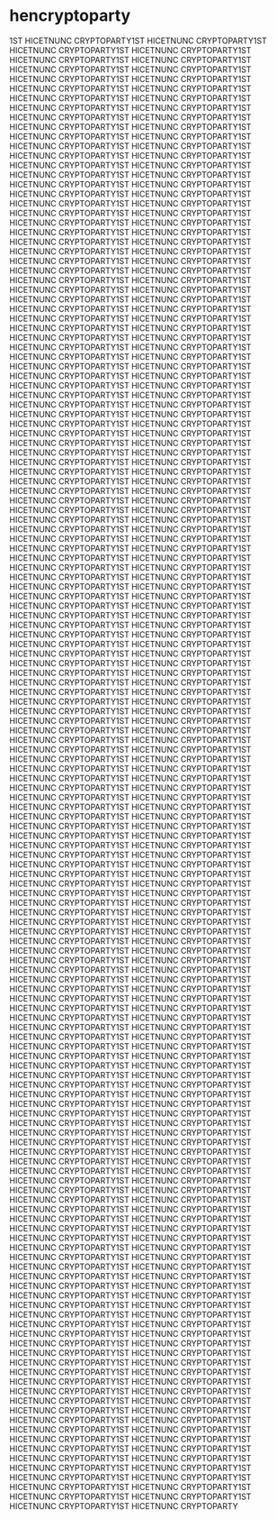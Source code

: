 # hencryptoparty
1ST HICETNUNC CRYPTOPARTY1ST HICETNUNC CRYPTOPARTY1ST HICETNUNC CRYPTOPARTY1ST HICETNUNC CRYPTOPARTY1ST HICETNUNC CRYPTOPARTY1ST HICETNUNC CRYPTOPARTY1ST HICETNUNC CRYPTOPARTY1ST HICETNUNC CRYPTOPARTY1ST HICETNUNC CRYPTOPARTY1ST HICETNUNC CRYPTOPARTY1ST HICETNUNC CRYPTOPARTY1ST HICETNUNC CRYPTOPARTY1ST HICETNUNC CRYPTOPARTY1ST HICETNUNC CRYPTOPARTY1ST HICETNUNC CRYPTOPARTY1ST HICETNUNC CRYPTOPARTY1ST HICETNUNC CRYPTOPARTY1ST HICETNUNC CRYPTOPARTY1ST HICETNUNC CRYPTOPARTY1ST HICETNUNC CRYPTOPARTY1ST HICETNUNC CRYPTOPARTY1ST HICETNUNC CRYPTOPARTY1ST HICETNUNC CRYPTOPARTY1ST HICETNUNC CRYPTOPARTY1ST HICETNUNC CRYPTOPARTY1ST HICETNUNC CRYPTOPARTY1ST HICETNUNC CRYPTOPARTY1ST HICETNUNC CRYPTOPARTY1ST HICETNUNC CRYPTOPARTY1ST HICETNUNC CRYPTOPARTY1ST HICETNUNC CRYPTOPARTY1ST HICETNUNC CRYPTOPARTY1ST HICETNUNC CRYPTOPARTY1ST HICETNUNC CRYPTOPARTY1ST HICETNUNC CRYPTOPARTY1ST HICETNUNC CRYPTOPARTY1ST HICETNUNC CRYPTOPARTY1ST HICETNUNC CRYPTOPARTY1ST HICETNUNC CRYPTOPARTY1ST HICETNUNC CRYPTOPARTY1ST HICETNUNC CRYPTOPARTY1ST HICETNUNC CRYPTOPARTY1ST HICETNUNC CRYPTOPARTY1ST HICETNUNC CRYPTOPARTY1ST HICETNUNC CRYPTOPARTY1ST HICETNUNC CRYPTOPARTY1ST HICETNUNC CRYPTOPARTY1ST HICETNUNC CRYPTOPARTY1ST HICETNUNC CRYPTOPARTY1ST HICETNUNC CRYPTOPARTY1ST HICETNUNC CRYPTOPARTY1ST HICETNUNC CRYPTOPARTY1ST HICETNUNC CRYPTOPARTY1ST HICETNUNC CRYPTOPARTY1ST HICETNUNC CRYPTOPARTY1ST HICETNUNC CRYPTOPARTY1ST HICETNUNC CRYPTOPARTY1ST HICETNUNC CRYPTOPARTY1ST HICETNUNC CRYPTOPARTY1ST HICETNUNC CRYPTOPARTY1ST HICETNUNC CRYPTOPARTY1ST HICETNUNC CRYPTOPARTY1ST HICETNUNC CRYPTOPARTY1ST HICETNUNC CRYPTOPARTY1ST HICETNUNC CRYPTOPARTY1ST HICETNUNC CRYPTOPARTY1ST HICETNUNC CRYPTOPARTY1ST HICETNUNC CRYPTOPARTY1ST HICETNUNC CRYPTOPARTY1ST HICETNUNC CRYPTOPARTY1ST HICETNUNC CRYPTOPARTY1ST HICETNUNC CRYPTOPARTY1ST HICETNUNC CRYPTOPARTY1ST HICETNUNC CRYPTOPARTY1ST HICETNUNC CRYPTOPARTY1ST HICETNUNC CRYPTOPARTY1ST HICETNUNC CRYPTOPARTY1ST HICETNUNC CRYPTOPARTY1ST HICETNUNC CRYPTOPARTY1ST HICETNUNC CRYPTOPARTY1ST HICETNUNC CRYPTOPARTY1ST HICETNUNC CRYPTOPARTY1ST HICETNUNC CRYPTOPARTY1ST HICETNUNC CRYPTOPARTY1ST HICETNUNC CRYPTOPARTY1ST HICETNUNC CRYPTOPARTY1ST HICETNUNC CRYPTOPARTY1ST HICETNUNC CRYPTOPARTY1ST HICETNUNC CRYPTOPARTY1ST HICETNUNC CRYPTOPARTY1ST HICETNUNC CRYPTOPARTY1ST HICETNUNC CRYPTOPARTY1ST HICETNUNC CRYPTOPARTY1ST HICETNUNC CRYPTOPARTY1ST HICETNUNC CRYPTOPARTY1ST HICETNUNC CRYPTOPARTY1ST HICETNUNC CRYPTOPARTY1ST HICETNUNC CRYPTOPARTY1ST HICETNUNC CRYPTOPARTY1ST HICETNUNC CRYPTOPARTY1ST HICETNUNC CRYPTOPARTY1ST HICETNUNC CRYPTOPARTY1ST HICETNUNC CRYPTOPARTY1ST HICETNUNC CRYPTOPARTY1ST HICETNUNC CRYPTOPARTY1ST HICETNUNC CRYPTOPARTY1ST HICETNUNC CRYPTOPARTY1ST HICETNUNC CRYPTOPARTY1ST HICETNUNC CRYPTOPARTY1ST HICETNUNC CRYPTOPARTY1ST HICETNUNC CRYPTOPARTY1ST HICETNUNC CRYPTOPARTY1ST HICETNUNC CRYPTOPARTY1ST HICETNUNC CRYPTOPARTY1ST HICETNUNC CRYPTOPARTY1ST HICETNUNC CRYPTOPARTY1ST HICETNUNC CRYPTOPARTY1ST HICETNUNC CRYPTOPARTY1ST HICETNUNC CRYPTOPARTY1ST HICETNUNC CRYPTOPARTY1ST HICETNUNC CRYPTOPARTY1ST HICETNUNC CRYPTOPARTY1ST HICETNUNC CRYPTOPARTY1ST HICETNUNC CRYPTOPARTY1ST HICETNUNC CRYPTOPARTY1ST HICETNUNC CRYPTOPARTY1ST HICETNUNC CRYPTOPARTY1ST HICETNUNC CRYPTOPARTY1ST HICETNUNC CRYPTOPARTY1ST HICETNUNC CRYPTOPARTY1ST HICETNUNC CRYPTOPARTY1ST HICETNUNC CRYPTOPARTY1ST HICETNUNC CRYPTOPARTY1ST HICETNUNC CRYPTOPARTY1ST HICETNUNC CRYPTOPARTY1ST HICETNUNC CRYPTOPARTY1ST HICETNUNC CRYPTOPARTY1ST HICETNUNC CRYPTOPARTY1ST HICETNUNC CRYPTOPARTY1ST HICETNUNC CRYPTOPARTY1ST HICETNUNC CRYPTOPARTY1ST HICETNUNC CRYPTOPARTY1ST HICETNUNC CRYPTOPARTY1ST HICETNUNC CRYPTOPARTY1ST HICETNUNC CRYPTOPARTY1ST HICETNUNC CRYPTOPARTY1ST HICETNUNC CRYPTOPARTY1ST HICETNUNC CRYPTOPARTY1ST HICETNUNC CRYPTOPARTY1ST HICETNUNC CRYPTOPARTY1ST HICETNUNC CRYPTOPARTY1ST HICETNUNC CRYPTOPARTY1ST HICETNUNC CRYPTOPARTY1ST HICETNUNC CRYPTOPARTY1ST HICETNUNC CRYPTOPARTY1ST HICETNUNC CRYPTOPARTY1ST HICETNUNC CRYPTOPARTY1ST HICETNUNC CRYPTOPARTY1ST HICETNUNC CRYPTOPARTY1ST HICETNUNC CRYPTOPARTY1ST HICETNUNC CRYPTOPARTY1ST HICETNUNC CRYPTOPARTY1ST HICETNUNC CRYPTOPARTY1ST HICETNUNC CRYPTOPARTY1ST HICETNUNC CRYPTOPARTY1ST HICETNUNC CRYPTOPARTY1ST HICETNUNC CRYPTOPARTY1ST HICETNUNC CRYPTOPARTY1ST HICETNUNC CRYPTOPARTY1ST HICETNUNC CRYPTOPARTY1ST HICETNUNC CRYPTOPARTY1ST HICETNUNC CRYPTOPARTY1ST HICETNUNC CRYPTOPARTY1ST HICETNUNC CRYPTOPARTY1ST HICETNUNC CRYPTOPARTY1ST HICETNUNC CRYPTOPARTY1ST HICETNUNC CRYPTOPARTY1ST HICETNUNC CRYPTOPARTY1ST HICETNUNC CRYPTOPARTY1ST HICETNUNC CRYPTOPARTY1ST HICETNUNC CRYPTOPARTY1ST HICETNUNC CRYPTOPARTY1ST HICETNUNC CRYPTOPARTY1ST HICETNUNC CRYPTOPARTY1ST HICETNUNC CRYPTOPARTY1ST HICETNUNC CRYPTOPARTY1ST HICETNUNC CRYPTOPARTY1ST HICETNUNC CRYPTOPARTY1ST HICETNUNC CRYPTOPARTY1ST HICETNUNC CRYPTOPARTY1ST HICETNUNC CRYPTOPARTY1ST HICETNUNC CRYPTOPARTY1ST HICETNUNC CRYPTOPARTY1ST HICETNUNC CRYPTOPARTY1ST HICETNUNC CRYPTOPARTY1ST HICETNUNC CRYPTOPARTY1ST HICETNUNC CRYPTOPARTY1ST HICETNUNC CRYPTOPARTY1ST HICETNUNC CRYPTOPARTY1ST HICETNUNC CRYPTOPARTY1ST HICETNUNC CRYPTOPARTY1ST HICETNUNC CRYPTOPARTY1ST HICETNUNC CRYPTOPARTY1ST HICETNUNC CRYPTOPARTY1ST HICETNUNC CRYPTOPARTY1ST HICETNUNC CRYPTOPARTY1ST HICETNUNC CRYPTOPARTY1ST HICETNUNC CRYPTOPARTY1ST HICETNUNC CRYPTOPARTY1ST HICETNUNC CRYPTOPARTY1ST HICETNUNC CRYPTOPARTY1ST HICETNUNC CRYPTOPARTY1ST HICETNUNC CRYPTOPARTY1ST HICETNUNC CRYPTOPARTY1ST HICETNUNC CRYPTOPARTY1ST HICETNUNC CRYPTOPARTY1ST HICETNUNC CRYPTOPARTY1ST HICETNUNC CRYPTOPARTY1ST HICETNUNC CRYPTOPARTY1ST HICETNUNC CRYPTOPARTY1ST HICETNUNC CRYPTOPARTY1ST HICETNUNC CRYPTOPARTY1ST HICETNUNC CRYPTOPARTY1ST HICETNUNC CRYPTOPARTY1ST HICETNUNC CRYPTOPARTY1ST HICETNUNC CRYPTOPARTY1ST HICETNUNC CRYPTOPARTY1ST HICETNUNC CRYPTOPARTY1ST HICETNUNC CRYPTOPARTY1ST HICETNUNC CRYPTOPARTY1ST HICETNUNC CRYPTOPARTY1ST HICETNUNC CRYPTOPARTY1ST HICETNUNC CRYPTOPARTY1ST HICETNUNC CRYPTOPARTY1ST HICETNUNC CRYPTOPARTY1ST HICETNUNC CRYPTOPARTY1ST HICETNUNC CRYPTOPARTY1ST HICETNUNC CRYPTOPARTY1ST HICETNUNC CRYPTOPARTY1ST HICETNUNC CRYPTOPARTY1ST HICETNUNC CRYPTOPARTY1ST HICETNUNC CRYPTOPARTY1ST HICETNUNC CRYPTOPARTY1ST HICETNUNC CRYPTOPARTY1ST HICETNUNC CRYPTOPARTY1ST HICETNUNC CRYPTOPARTY1ST HICETNUNC CRYPTOPARTY1ST HICETNUNC CRYPTOPARTY1ST HICETNUNC CRYPTOPARTY1ST HICETNUNC CRYPTOPARTY1ST HICETNUNC CRYPTOPARTY1ST HICETNUNC CRYPTOPARTY1ST HICETNUNC CRYPTOPARTY1ST HICETNUNC CRYPTOPARTY1ST HICETNUNC CRYPTOPARTY1ST HICETNUNC CRYPTOPARTY1ST HICETNUNC CRYPTOPARTY1ST HICETNUNC CRYPTOPARTY1ST HICETNUNC CRYPTOPARTY1ST HICETNUNC CRYPTOPARTY1ST HICETNUNC CRYPTOPARTY1ST HICETNUNC CRYPTOPARTY1ST HICETNUNC CRYPTOPARTY1ST HICETNUNC CRYPTOPARTY1ST HICETNUNC CRYPTOPARTY1ST HICETNUNC CRYPTOPARTY1ST HICETNUNC CRYPTOPARTY1ST HICETNUNC CRYPTOPARTY1ST HICETNUNC CRYPTOPARTY1ST HICETNUNC CRYPTOPARTY1ST HICETNUNC CRYPTOPARTY1ST HICETNUNC CRYPTOPARTY1ST HICETNUNC CRYPTOPARTY1ST HICETNUNC CRYPTOPARTY1ST HICETNUNC CRYPTOPARTY1ST HICETNUNC CRYPTOPARTY1ST HICETNUNC CRYPTOPARTY1ST HICETNUNC CRYPTOPARTY1ST HICETNUNC CRYPTOPARTY1ST HICETNUNC CRYPTOPARTY1ST HICETNUNC CRYPTOPARTY1ST HICETNUNC CRYPTOPARTY1ST HICETNUNC CRYPTOPARTY1ST HICETNUNC CRYPTOPARTY1ST HICETNUNC CRYPTOPARTY1ST HICETNUNC CRYPTOPARTY1ST HICETNUNC CRYPTOPARTY1ST HICETNUNC CRYPTOPARTY1ST HICETNUNC CRYPTOPARTY1ST HICETNUNC CRYPTOPARTY1ST HICETNUNC CRYPTOPARTY1ST HICETNUNC CRYPTOPARTY1ST HICETNUNC CRYPTOPARTY1ST HICETNUNC CRYPTOPARTY1ST HICETNUNC CRYPTOPARTY1ST HICETNUNC CRYPTOPARTY1ST HICETNUNC CRYPTOPARTY1ST HICETNUNC CRYPTOPARTY1ST HICETNUNC CRYPTOPARTY1ST HICETNUNC CRYPTOPARTY1ST HICETNUNC CRYPTOPARTY1ST HICETNUNC CRYPTOPARTY1ST HICETNUNC CRYPTOPARTY1ST HICETNUNC CRYPTOPARTY1ST HICETNUNC CRYPTOPARTY1ST HICETNUNC CRYPTOPARTY1ST HICETNUNC CRYPTOPARTY1ST HICETNUNC CRYPTOPARTY
